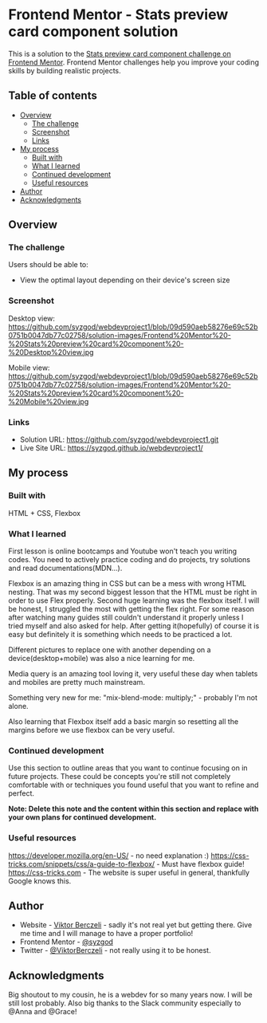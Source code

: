 # Frontend Mentor - Stats preview card component solution

This is a solution to the [Stats preview card component challenge on Frontend Mentor](https://www.frontendmentor.io/challenges/stats-preview-card-component-8JqbgoU62). Frontend Mentor challenges help you improve your coding skills by building realistic projects. 

## Table of contents

- [Overview](#overview)
  - [The challenge](#the-challenge)
  - [Screenshot](#screenshot)
  - [Links](#links)
- [My process](#my-process)
  - [Built with](#built-with)
  - [What I learned](#what-i-learned)
  - [Continued development](#continued-development)
  - [Useful resources](#useful-resources)
- [Author](#author)
- [Acknowledgments](#acknowledgments)

## Overview

### The challenge

Users should be able to:

- View the optimal layout depending on their device's screen size

### Screenshot

Desktop view: 
https://github.com/syzgod/webdevproject1/blob/09d590aeb58276e69c52b0751b0047db77c02758/solution-images/Frontend%20Mentor%20-%20Stats%20preview%20card%20component%20-%20Desktop%20view.jpg

Mobile view:
https://github.com/syzgod/webdevproject1/blob/09d590aeb58276e69c52b0751b0047db77c02758/solution-images/Frontend%20Mentor%20-%20Stats%20preview%20card%20component%20-%20Mobile%20view.jpg


### Links

- Solution URL: https://github.com/syzgod/webdevproject1.git
- Live Site URL: https://syzgod.github.io/webdevproject1/

## My process

### Built with

HTML + CSS,
Flexbox

### What I learned

First lesson is online bootcamps and Youtube won't teach you writing codes. You need to actively practice coding and do projects, try solutions and read documentations(MDN...).

Flexbox is an amazing thing in CSS but can be a mess with wrong HTML nesting. That was my second biggest lesson that the HTML must be right in order to use Flex properly.
Second huge learning was the flexbox itself. I will be honest, I struggled the most with getting the flex right. For some reason after watching many guides still couldn't understand it properly unless I tried myself and also asked for help. After getting it(hopefully) of course it is easy but definitely it is something which needs to be practiced a lot.

Different pictures to replace one with another depending on a device(desktop+mobile) was also a nice learning for me.

Media query is an amazing tool loving it, very useful these day when tablets and mobiles are pretty much mainstream.

Something very new for me: "mix-blend-mode: multiply;" - probably I'm not alone.

Also learning that Flexbox itself add a basic margin so resetting all the margins before we use flexbox can be very useful.


### Continued development

Use this section to outline areas that you want to continue focusing on in future projects. These could be concepts you're still not completely comfortable with or techniques you found useful that you want to refine and perfect.

**Note: Delete this note and the content within this section and replace with your own plans for continued development.**

### Useful resources

https://developer.mozilla.org/en-US/ - no need explanation :)
https://css-tricks.com/snippets/css/a-guide-to-flexbox/ - Must have flexbox guide!
https://css-tricks.com - The website is super useful in general, thankfully Google knows this.


## Author

- Website - [Viktor Berczeli](https://www.myamazingwebsites.com) - sadly it's not real yet but getting there. Give me time and I will manage to have a proper portfolio!
- Frontend Mentor - [@syzgod](https://www.frontendmentor.io/profile/syzgod)
- Twitter - [@ViktorBerczeli](https://twitter.com/ViktorBerczeli) - not really using it to be honest.


## Acknowledgments

Big shoutout to my cousin, he is a webdev for so many years now. I will be still lost probably.
Also big thanks to the Slack community especially to @Anna and @Grace!
